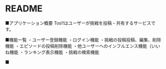 # README

■アプリケーション概要
Tos!!はユーザーが挑戦を投稿・共有するサービスです。

■機能一覧
・ユーザー登録機能
・ログイン機能
・挑戦の投稿投稿、編集、削除機能
・エピソードの投稿削除機能
・他ユーザーへのインフルエンス機能（いいね機能
・ランキング表示機能
・挑戦の検索機能

■

